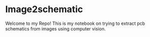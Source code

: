 # Image2schematic
Welcome to my Repo! This is my notebook on trying to extract pcb schematics from images using computer vision. 